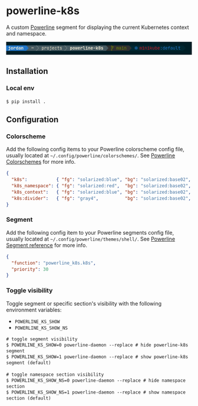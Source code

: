 # powerline-k8s

A custom [Powerline](https://github.com/powerline/powerline) segment for displaying the current Kubernetes context and namespace.

![](sample.png)

## Installation

### Local env

`$ pip install .`

## Configuration

### Colorscheme

Add the following config items to your Powerline colorscheme config file, usually located at `~/.config/powerline/colorschemes/`.
See [Powerline Colorschemes](https://powerline.readthedocs.io/en/master/configuration/reference.html#colorschemes) for more info.

```json
{
  "k8s":           { "fg": "solarized:blue", "bg": "solarized:base02", "attrs": [] },
  "k8s_namespace": { "fg": "solarized:red",  "bg": "solarized:base02", "attrs": [] },
  "k8s_context":   { "fg": "solarized:blue", "bg": "solarized:base02", "attrs": [] },
  "k8s:divider":   { "fg": "gray4",          "bg": "solarized:base02", "attrs": [] }
}
```

### Segment

Add the following config item to your Powerline segments config file, usually located at `~/.config/powerline/themes/shell/`.
See [Powerline Segment reference](https://powerline.readthedocs.io/en/master/configuration/segments.html#segment-reference) for more info.

```json
{
  "function": "powerline_k8s.k8s",
  "priority": 30
}
```

### Toggle visibility

Toggle segment or specific section's visibility with the following environment variables:

- `POWERLINE_KS_SHOW`
- `POWERLINE_KS_SHOW_NS`

```shell
# toggle segment visibility
$ POWERLINE_KS_SHOW=0 powerline-daemon --replace # hide powerline-k8s segment
$ POWERLINE_KS_SHOW=1 powerline-daemon --replace # show powerline-k8s segment (default)

# toggle namespace section visibility
$ POWERLINE_KS_SHOW_NS=0 powerline-daemon --replace # hide namespace section
$ POWERLINE_KS_SHOW_NS=1 powerline-daemon --replace # show namespace section (default)
```
